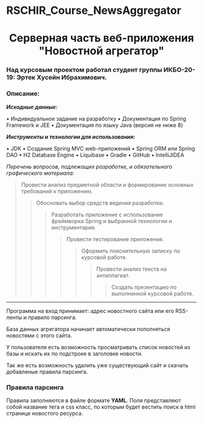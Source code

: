 # RSCHIR_Course_NewsAggregator

<h1 align ="center">Серверная часть веб-приложения "Новостной агрегатор"</h1>

### Над курсовым проектом работал студент группы ИКБО-20-19: Эртек Хусейн Ибрахимович.

### Описание:

***Исходные данные:***

• Индивидуальное задание на разработку
• Документация по Spring Framework и JEE
• Документация по языку Java (версия не ниже 8)

***Инструменты и технологии для использования:***

• JDK
• Создание Spring MVC web-приложений
• Spring ORM или Spring DAO
• H2 Database Engine
• Liquibase
• Gradle
• GitHub
• IntelliJIDEA

*Перечень вопросов, подлежащих разработке, и обязательного графического материала:*

> Провести анализ предметной области и формирование основных требований к приложению.
>> Обосновать выбор средств ведения разработки.
>>> Разработать приложение с использование фреймворка Spring и выбранной технологии и инструментария.
>>>> Провести тестирование приложения.
>>>>> Оформить пояснительную записку по курсовой работе.
>>>>>> Провести анализ текста на антиплагиат.
>>>>>>> Создать презентацию по выполненной курсовой работе.

***

Программа на вход принимает: адрес новостного сайта или его RSS-ленты и правило парсинга.

База данных агрегатора начинает автоматически пополняться новостями с этого сайта.

У пользователя есть возможность просматривать список новостей из базы и искать их по подстроке в заголовке новости.

Так же есть возможность удалить уже существующий сайт и скачать добавленые правила парсинга.


### Правила парсинга

Правила заполняются в файле формате **YAML**. Поля представляют собой название тега и css класс, по которым будет вестить поиск в html странице новостого ресурса.
